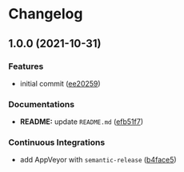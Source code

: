 # Changelog

## 1.0.0 (2021-10-31)


### Features

* initial commit ([ee20259](https://github.com/extra2000/openvpn-client-podman/commit/ee20259eef1b697251e652bb583ee3a745a18494))


### Documentations

* **README:** update `README.md` ([efb51f7](https://github.com/extra2000/openvpn-client-podman/commit/efb51f758178df549a73427309aca11e548acca2))


### Continuous Integrations

* add AppVeyor with `semantic-release` ([b4face5](https://github.com/extra2000/openvpn-client-podman/commit/b4face5c5d051e0216a4113329cb7000690bb58f))
